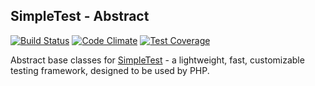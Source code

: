 ## SimpleTest - Abstract ##
[![Build Status](https://travis-ci.org/Dhii/simple-test-abstract.svg?branch=master)](https://travis-ci.org/Dhii/simple-test-abstract)
[![Code Climate](https://codeclimate.com/github/Dhii/simple-test-abstract/badges/gpa.svg)](https://codeclimate.com/github/Dhii/simple-test-abstract)
[![Test Coverage](https://codeclimate.com/github/Dhii/simple-test-abstract/badges/coverage.svg)](https://codeclimate.com/github/Dhii/simple-test-abstract/coverage)

Abstract base classes for [SimpleTest](https://github.com/Dhii/simple-test) - a lightweight, fast, customizable testing
framework, designed to be used by PHP.
